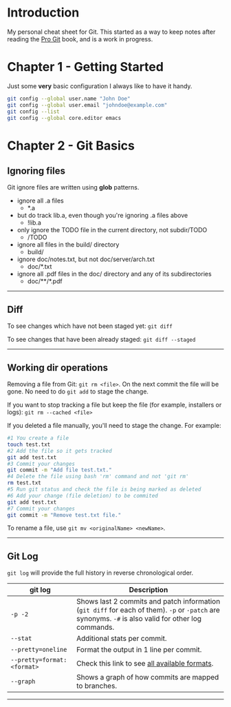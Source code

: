 # Introduction

My personal cheat sheet for Git. This started as a way to keep notes after reading the [Pro Git](https://git-scm.com/book/en/v2) book, and is a work in progress.

# Chapter 1 - Getting Started

Just some **very** basic configuration I always like to have it handy.

```bash
git config --global user.name "John Doe"
git config --global user.email "johndoe@example.com"
git config --list
git config --global core.editor emacs
```

# Chapter 2 - Git Basics

## Ignoring files

Git ignore files are written using **glob** patterns.

- ignore all .a files
   - *.a
- but do track lib.a, even though you're ignoring .a files above
   - !lib.a
- only ignore the TODO file in the current directory, not subdir/TODO
   - /TODO
- ignore all files in the build/ directory
   - build/
- ignore doc/notes.txt, but not doc/server/arch.txt
   - doc/*.txt
- ignore all .pdf files in the doc/ directory and any of its subdirectories
   - doc/**/*.pdf

---

## Diff
To see changes which have not been staged yet: `git diff` 

To see changes that have been already staged: `git diff --staged`

---

## Working dir operations

Removing a file from Git: `git rm <file>`. On the next commit the file will be gone. No need to do `git add` to stage the change.

If you want to stop tracking a file but keep the file (for example, installers or logs):
`git rm --cached <file>`

If you deleted a file manually, you'll need to stage the change. For example:
```bash
#1 You create a file
touch test.txt
#2 Add the file so it gets tracked
git add test.txt
#3 Commit your changes
git commit -m "Add file test.txt."
#4 Delete the file using bash 'rm' command and not 'git rm'
rm test.txt
#5 Run git status and check the file is being marked as deleted
#6 Add your change (file deletion) to be commited
git add test.txt
#7 Commit your changes
git commit -m "Remove test.txt file."
```

To rename a file, use `git mv <originalName> <newName>`.

---

## Git Log

`git log` will provide the full history in reverse chronological order.

|git log|Description|
|-|-|
|`-p -2`| Shows last 2 commits and patch information (`git diff` for each of them). `-p` or `-patch` are synonyms. `-#` is also valid for other log commands.|
|`--stat`|Additional stats per commit.|
|`--pretty=oneline`| Format the output in 1 line per commit.|
|`--pretty=format: <format>`| Check this link to see [all available formats](https://git-scm.com/docs/pretty-formats).|
|`--graph`|Shows a graph of how commits are mapped to branches.|

---
